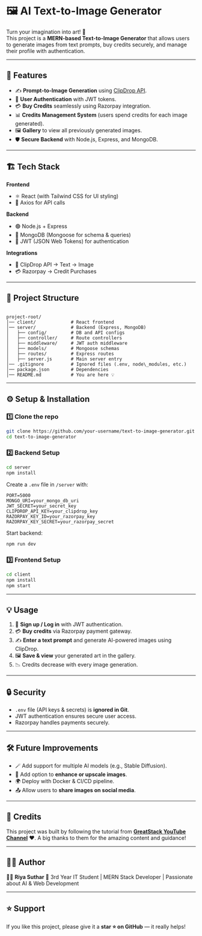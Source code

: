 
# 🖼️ AI Text-to-Image Generator

Turn your imagination into art! 🎨  
This project is a **MERN-based Text-to-Image Generator** that allows users to generate images from text prompts, buy credits securely, and manage their profile with authentication.  

---

## 🚀 Features
- ✍️ **Prompt-to-Image Generation** using [ClipDrop API](https://clipdrop.co/).
- 🔐 **User Authentication** with JWT tokens.
- 💳 **Buy Credits** seamlessly using Razorpay integration.
- 📊 **Credits Management System** (users spend credits for each image generated).
- 🖼️ **Gallery** to view all previously generated images.
- 🛡️ **Secure Backend** with Node.js, Express, and MongoDB.

---

## 🏗️ Tech Stack
**Frontend**
- ⚛️ React (with Tailwind CSS for UI styling)
- 🔄 Axios for API calls

**Backend**
- 🟢 Node.js + Express
- 🍃 MongoDB (Mongoose for schema & queries)
- 🔑 JWT (JSON Web Tokens) for authentication

**Integrations**
- 🎨 ClipDrop API → Text → Image
- 💳 Razorpay → Credit Purchases

---

## 📂 Project Structure
```

project-root/
│── client/             # React frontend
│── server/             # Backend (Express, MongoDB)
│   ├── config/         # DB and API configs
│   ├── controller/     # Route controllers
│   ├── middleware/     # JWT auth middleware
│   ├── models/         # Mongoose schemas
│   ├── routes/         # Express routes
│   ├── server.js       # Main server entry
│── .gitignore          # Ignored files (.env, node\_modules, etc.)
│── package.json        # Dependencies
│── README.md           # You are here 💡

````

---

## ⚙️ Setup & Installation

### 1️⃣ Clone the repo
```bash
git clone https://github.com/your-username/text-to-image-generator.git
cd text-to-image-generator
````

### 2️⃣ Backend Setup

```bash
cd server
npm install
```

Create a `.env` file in `/server` with:

```
PORT=5000
MONGO_URI=your_mongo_db_uri
JWT_SECRET=your_secret_key
CLIPDROP_API_KEY=your_clipdrop_key
RAZORPAY_KEY_ID=your_razorpay_key
RAZORPAY_KEY_SECRET=your_razorpay_secret
```

Start backend:

```bash
npm run dev
```

### 3️⃣ Frontend Setup

```bash
cd client
npm install
npm start
```

---

## 💡 Usage

1. 🔑 **Sign up / Log in** with JWT authentication.
2. 💳 **Buy credits** via Razorpay payment gateway.
3. ✍️ **Enter a text prompt** and generate AI-powered images using ClipDrop.
4. 🖼️ **Save & view** your generated art in the gallery.
5. 📉 Credits decrease with every image generation.

---


## 🔒 Security

* `.env` file (API keys & secrets) is **ignored in Git**.
* JWT authentication ensures secure user access.
* Razorpay handles payments securely.

---

## 🛠️ Future Improvements

* 🪄 Add support for multiple AI models (e.g., Stable Diffusion).
* 🎨 Add option to **enhance or upscale images**.
* 🌍 Deploy with Docker & CI/CD pipeline.
* 📤 Allow users to **share images on social media**.

---

## 🤝 Credits

This project was built by following the tutorial from **[GreatStack YouTube Channel](https://www.youtube.com/@GreatStackDev)** ❤️.
A big thanks to them for the amazing content and guidance!

---

## 🧑‍💻 Author

👩‍💻 **Riya Suthar**
📌 3rd Year IT Student | MERN Stack Developer | Passionate about AI & Web Development

---

## ⭐ Support

If you like this project, please give it a **star ⭐ on GitHub** — it really helps!

```

